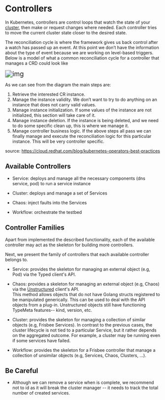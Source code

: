 # Controllers

In Kubernetes, controllers are control loops that watch the state of
your [cluster](https://kubernetes.io/docs/reference/glossary/?all=true#term-cluster), then make or request changes where
needed. Each controller tries to move the current cluster state closer to the desired state.

The reconciliation cycle is where the framework gives us back control after a watch has passed up an event. At this
point we don’t have the information about the type of event because we are working on level-based triggers. Below is a
model of what a common reconciliation cycle for a controller that manages a CRD could look like



<img src="https://assets.openshift.com/hubfs/Imported_Blog_Media/rafop3.png" alt="img" style="zoom: 150%;" />

As we can see from the diagram the main steps are:

1. Retrieve the interested CR instance.
2. Manage the instance validity. We don’t want to try to do anything on an instance that does not carry valid values.
3. Manage instance initialization. If some values of the instance are not initialized, this section will take care of
   it.
4. Manage instance deletion. If the instance is being deleted, and we need to do some specific clean up, this is where
   we manage it.
5. Manage controller business logic. If the above steps all pass we can finally manage and execute the reconciliation
   logic for this particular instance. This will be very controller specific.

source: https://cloud.redhat.com/blog/kubernetes-operators-best-practices

## Available Controllers

* Service: deploys and manage all the necessary components (dns service, pod) to run a service instance

* Cluster: deploys and manage a set of Services

* Chaos: inject faults into the Services

* Workflow: orchestrate the testbed

## Controller Families

Apart from implemented the described functionality, each of the available controller may act as the skeleton for
building more controllers.

Next, we present the family of controllers that each available controller belongs to.

* Service: provides the skeleton for managing an external object (e.g, Pod) via the Typed client's API.

* Chaos: provides a skeleton for managing an external object (e.g, Chaos) via
  the [Unstructured](https://pkg.go.dev/k8s.io/apimachinery/pkg/apis/meta/v1/unstructured#Unstructured) client's API.  
  This method allows objects that do not have Golang structs registered to be manipulated generically. This can be used
  to deal with the API objects from a plug-in. Unstructured objects still have functioning TypeMeta features-- kind,
  version, etc.

* Cluster: provides the skeleton for managing a collection of similar objects (e.g, Frisbee Services). In contrast to
  the previous cases, the cluster lifecycle is not tied to a particular Service, but it rather depends on the aggregated
  outcome. For example, a cluster may be running even if some services have failed.

* Workflow:  provides the skeleton for a Frisbee controller that manage a collection of unsimilar objects (e.g,
  Services, Chaos, Clusters, ...).

## Be Careful

* Although we can remove a service when is complete, we recommend not to id as it will break the cluster manager -- it
  needs to track the total number of created services.